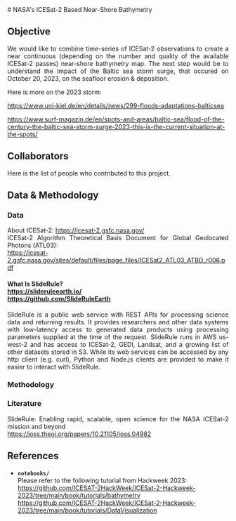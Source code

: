 <div style="text-align: justify">
# NASA's ICESat-2 Based Near-Shore Bathymetry

## Objective
We would like to combine time-series of ICESat-2 observations to create a near continuous (depending on the number and quality of the available ICESat-2 passes) near-shore bathymetry map. The next step would be to understand the impact of the Baltic sea storm surge, that occured on October 20, 2023, on the seafloor erosion & deposition.   

Here is more on the 2023 storm: 

https://www.uni-kiel.de/en/details/news/299-floods-adaptations-balticsea

https://www.surf-magazin.de/en/spots-and-areas/baltic-sea/flood-of-the-century-the-baltic-sea-storm-surge-2023-this-is-the-current-situation-at-the-spots/




## Collaborators

Here is the list of people who contributed to this project.




## Data & Methodology

### Data
<!-- New lines inside paragraph in README.md: https://stackoverflow.com/questions/24575680/new-lines-inside-paragraph-in-readme-md -->
<!-- Hidden markdown text on GitHub: https://stackoverflow.com/questions/46734820/hidden-markdown-text-on-github  -->
About ICESat-2: https://icesat-2.gsfc.nasa.gov/  
ICESat-2 Algorithm Theoretical Basis Document for Global Geolocated Photons (ATL03):<br /> 
https://icesat-2.gsfc.nasa.gov/sites/default/files/page_files/ICESat2_ATL03_ATBD_r006.pdf

#### What Is SlideRule?<br />https://slideruleearth.io/<br />https://github.com/SlideRuleEarth<br />
SlideRule is a public web service with REST APIs for processing science data and returning results. It provides researchers and other data systems with low-latency access to generated data products using processing parameters supplied at the time of the request. SlideRule runs in AWS us-west-2 and has access to ICESat-2, GEDI, Landsat, and a growing list of other datasets stored in S3. While its web services can be accessed by any http client (e.g. curl), Python and Node.js clients are provided to make it easier to interact with SlideRule. 

### Methodology



### Literature
SlideRule: Enabling rapid, scalable, open science for the NASA ICESat-2 mission and beyond<br /> 
https://joss.theoj.org/papers/10.21105/joss.04982



## References

* **`notebooks/`**
<br> Please refer to the following tutorial from Hackweek 2023:<br />
https://github.com/ICESAT-2HackWeek/ICESat-2-Hackweek-2023/tree/main/book/tutorials/bathymetry<br />
https://github.com/ICESAT-2HackWeek/ICESat-2-Hackweek-2023/tree/main/book/tutorials/DataVisualization
</div>





